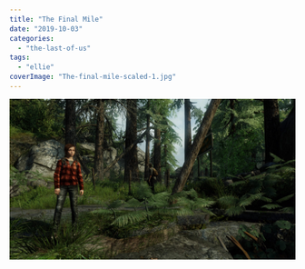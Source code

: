 ```yaml
---
title: "The Final Mile"
date: "2019-10-03"
categories: 
  - "the-last-of-us"
tags: 
  - "ellie"
coverImage: "The-final-mile-scaled-1.jpg"
---
```


[![](images/The-final-mile-scaled-1.jpg)](https://davidpeach.co.uk/wp-content/uploads/2023/03/The-final-mile-scaled-1.jpg)
